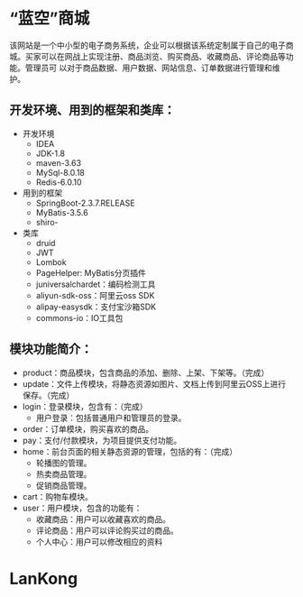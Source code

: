 # “蓝空”商城

该网站是一个中小型的电子商务系统，企业可以根据该系统定制属于自己的电子商 城。买家可以在网战上实现注册、商品浏览、购买商品、收藏商品、评论商品等功能。管理员可 以对于商品数据、用户数据、网站信息、订单数据进行管理和维护。

## 开发环境、用到的框架和类库：

- 开发环境
  - IDEA
  - JDK-1.8
  - maven-3.63
  - MySql-8.0.18
  - Redis-6.0.10
- 用到的框架
  - SpringBoot-2.3.7.RELEASE
  - MyBatis-3.5.6
  - shiro-
- 类库
  - druid
  - JWT
  - Lombok
  - PageHelper: MyBatis分页插件
  - juniversalchardet：编码检测工具
  - aliyun-sdk-oss：阿里云oss SDK
  - alipay-easysdk：支付宝沙箱SDK
  - commons-io：IO工具包

## 模块功能简介：

- product：商品模块，包含商品的添加、删除、上架、下架等。（完成）
- update：文件上传模块，将静态资源如图片、文档上传到阿里云OSS上进行保存。（完成）
- login：登录模块，包含有：（完成）
  - 用户登录：包括普通用户和管理员的登录。
- order：订单模块，购买喜欢的商品。
- pay：支付/付款模块，为项目提供支付功能。
- home：前台页面的相关静态资源的管理，包括的有：（完成）
  - 轮播图的管理。
  - 热卖商品管理。
  - 促销商品管理。
- cart：购物车模块。
- user：用户模块，包含的功能有：
  - 收藏商品：用户可以收藏喜欢的商品。
  - 评论商品：用户可以评论购买过的商品。
  - 个人中心：用户可以修改相应的资料

# LanKong
